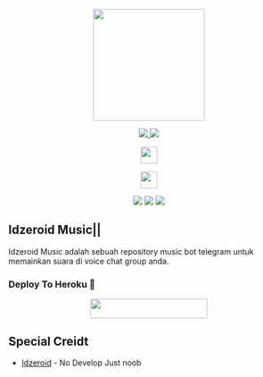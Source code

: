 
<p align="center">
  <a href="https://t.me/idzeroidsupport">
     <img height="200px" src="https://telegra.ph/file/f98a719ac7c9eef65eb7e.jpg">
  </a>
</p>
<p align="center">
  <a href="https://github.com/idzero23/IdzeroidMusic/fork">
    <img src="https://img.shields.io/github/forks/idzero23/IdzeroidMusic?label=Fork&style=social">    
  </a>
  <a href="https://github.com/idzero23/IdzeroidMusic">
    <img src="https://img.shields.io/github/stars/idzero23/IdzeroidMusic?style=social">
  </a>
</p>
<p align="center">
  <a href="https://t.me/idzeroidsupport">
     <img height="30px" src="https://img.shields.io/badge/IDZEROID%20SUPPORT%20GROUP-red?style=for-the-badge&logo=telegram">
  </a>
</p>
<p align="center">
  <a href="https://t.me/idzeroid_bot">
     <img height="30px" src="https://img.shields.io/badge/Aries%20Bot-blue?style=for-the-badge&logo=telegram">
  </a>
</p>
<p align="center">
    <a href="https://github.com/idzero23/IdzeroidMusic"> <img src="https://img.shields.io/github/repo-size/idzero23/IdzeroidMusic?color=orange&logo=github&logoColor=green&style=for-the-badge" /></a>
    <a href="https://github.com/idzero23/IdzeroidMusic/commits/prince"> <img src="https://img.shields.io/github/last-commit/idzero23/IdzeroidMusic?color=brown&logo=github&logoColor=green&style=for-the-badge" /></a>
    <a href="https://github.com/idzero23/IdzeroidMusic/issues"> <img src="https://img.shields.io/github/issues/idzero23/IdzeroidMusic?color=blueviolet&logo=github&logoColor=green&style=for-the-badge" /></a>

## Idzeroid Music|| 
Idzeroid Music adalah sebuah repository music bot telegram untuk memainkan suara di voice chat group anda. 

### Deploy To Heroku 📡</h4>

<p align="center"><a href="https://heroku.com/deploy?template=https://github.com/idzero23/IdzeroidMusic"> <img src="https://img.shields.io/badge/Deploy%20To%20Heroku-blueviolet?style=for-the-badge&logo=heroku" width="210" height="34.45"/></a></p>

## Special Creidt

* [Idzeroid](http://t.me/IdzXartez) - No Develop Just noob
